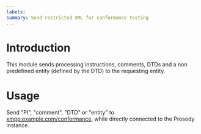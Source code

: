 ```yaml
---
labels:
summary: Send restricted XML for conformance testing
...
```


Introduction
============

This module sends processing instructions, comments, DTDs and a non
predefined entity (defined by the DTD) to the requesting entity.

Usage
=====

Send "PI", "comment", "DTD" or "entity" to
<xmpp:example.com/conformance>, while directly connected to the Prosody
instance.
